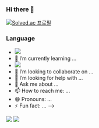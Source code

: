 ### Hi there 👋
[![Solved.ac 프로필](http://mazassumnida.wtf/api/v2/generate_badge?boj=chan120714)](https://solved.ac/chan120714)
### Language
- <img src="https://img.shields.io/badge/Python-3776AB?style=flat-square&logo=Python&logoColor=white"/>
- 🌱 I’m currently learning ...
- <img src="https://img.shields.io/badge/C++-00599C?style=flat-square&logo=cplusplus&logoColor=white"/>
- 👯 I’m looking to collaborate on ...
- 🤔 I’m looking for help with ...
- 💬 Ask me about ...
- 📫 How to reach me: ...
- 😄 Pronouns: ...
- ⚡ Fun fact: ...
-->
<img src="https://github-readme-stats.vercel.app/api/top-langs/?username=chan120714&layout=compact"/>
<img src="https://github-readme-stats.vercel.app/api?username={chan120714}&hide={hidecontents}"/>
